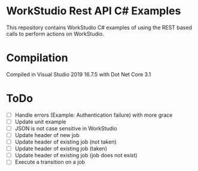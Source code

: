 # WorkStudio Rest API C# Examples

This repository contains WorkStudio C# examples of using the REST based calls to perform actions on WorkStudio.


# Compilation

Compiled in Visual Studio 2019 16.7.5 with Dot Net Core 3.1


# ToDo

- [ ] Handle errors (Example: Authentication failure) with more grace
- [ ] Update unit example
- [ ] JSON is not case sensitive in WorkStudio
- [ ] Update header of new job
- [ ] Update header of existing job (not taken)
- [ ] Update header of existing job (taken)
- [ ] Update header of existing job (job does not exist)
- [ ] Execute a transition on a job

